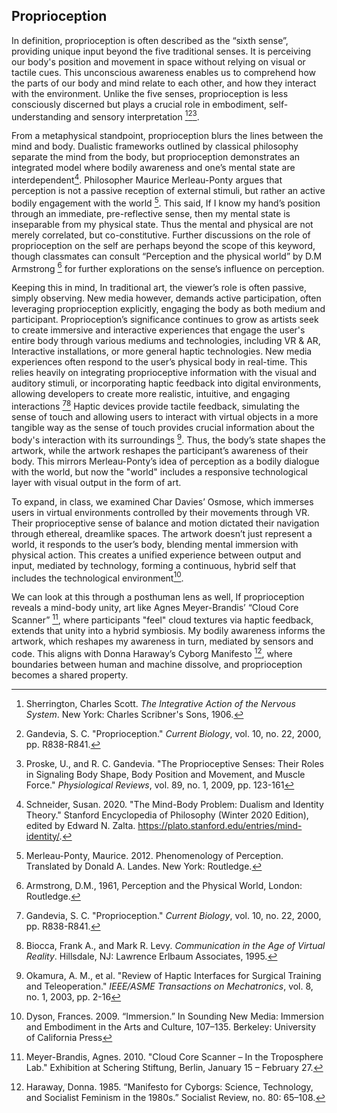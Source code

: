 ## Proprioception

In definition, proprioception is often described as the “sixth sense”, providing unique input beyond the five traditional senses. It is perceiving our body's position and movement in space without relying on visual or tactile cues. This unconscious awareness enables us to comprehend how the parts of our body and mind relate to each other, and how they interact with the environment. Unlike the five senses, proprioception is less consciously discerned but plays a crucial role in embodiment, self-understanding and sensory interpretation [^1][^2][^3]. 

From a metaphysical standpoint, proprioception blurs the lines between the mind and body. Dualistic frameworks outlined by classical philosophy separate the mind from the body, but proprioception demonstrates an integrated model where bodily awareness and one’s mental state are interdependent[^4]. Philosopher Maurice Merleau-Ponty argues that perception is not a passive reception of external stimuli, but rather an active bodily engagement with the world [^5]. This said, If I know my hand’s position through an immediate, pre-reflective sense, then my mental state is inseparable from my physical state. Thus the mental and physical are not merely correlated, but co-constitutive. Further discussions on the role of proprioception on the self are perhaps beyond the scope of this keyword, though classmates can consult “Perception and the physical world” by D.M Armstrong [^6] for further explorations on the sense’s influence on perception. 

Keeping this in mind, In traditional art, the viewer’s role is often passive, simply observing. New media however, demands active participation, often leveraging proprioception explicitly, engaging the body as both medium and participant. Proprioception’s significance continues to grow as artists seek to create immersive and interactive experiences that engage the user's entire body through various mediums and technologies, including VR & AR, Interactive installations, or more general haptic technologies. New media experiences often respond to the user’s physical body in real-time. This relies heavily on integrating proprioceptive information with the visual and auditory stimuli, or incorporating haptic feedback into digital environments, allowing developers to create more realistic, intuitive, and engaging interactions [^2][^7] Haptic devices provide tactile feedback, simulating the sense of touch and allowing users to interact with virtual objects in a more tangible way as the sense of touch provides crucial information about the body's interaction with its surroundings [^8]. Thus, the body’s state shapes the artwork, while the artwork reshapes the participant’s awareness of their body. This mirrors Merleau-Ponty’s idea of perception as a bodily dialogue with the world, but now the "world" includes a responsive technological layer with visual output in the form of art.

To expand, in class, we examined Char Davies’ Osmose, which immerses users in virtual environments controlled by their movements through VR. Their proprioceptive sense of balance and motion dictated their navigation through ethereal, dreamlike spaces. The artwork doesn’t just represent a world, it responds to the user’s body, blending mental immersion with physical action. This creates a unified experience between output and input, mediated by technology, forming a continuous, hybrid self that includes the technological environment[^9].

We can look at this through a posthuman lens as well, If proprioception reveals a mind-body unity, art like Agnes Meyer-Brandis’ “Cloud Core Scanner” [^10], where participants "feel" cloud textures via haptic feedback, extends that unity into a hybrid symbiosis. My bodily awareness informs the artwork, which reshapes my awareness in turn, mediated by sensors and code. This aligns with Donna Haraway’s Cyborg Manifesto [^11], where boundaries between human and machine dissolve, and proprioception becomes a shared property. 

[^1]: Sherrington, Charles Scott. *The Integrative Action of the Nervous System*. New York: Charles Scribner's Sons, 1906.
[^2]: Gandevia, S. C. "Proprioception." *Current Biology*, vol. 10, no. 22, 2000, pp. R838-R841.
[^3]: Proske, U., and R. C. Gandevia. "The Proprioceptive Senses: Their Roles in Signaling Body Shape, Body Position and Movement, and Muscle Force." *Physiological Reviews*, vol. 89, no. 1, 2009, pp. 123-161
[^4]:Schneider, Susan. 2020. "The Mind-Body Problem: Dualism and Identity Theory." Stanford Encyclopedia of Philosophy (Winter 2020 Edition), edited by Edward N. Zalta. https://plato.stanford.edu/entries/mind-identity/.
[^5]: Merleau-Ponty, Maurice. 2012. Phenomenology of Perception. Translated by Donald A. Landes. New York: Routledge.
[^6]: Armstrong, D.M., 1961, Perception and the Physical World, London: Routledge.
[^7]: Biocca, Frank A., and Mark R. Levy. *Communication in the Age of Virtual Reality*. Hillsdale, NJ: Lawrence Erlbaum Associates, 1995.
[^8]: Okamura, A. M., et al. "Review of Haptic Interfaces for Surgical Training and Teleoperation." *IEEE/ASME Transactions on Mechatronics*, vol. 8, no. 1, 2003, pp. 2-16
[^9]: Dyson, Frances. 2009. “Immersion.” In Sounding New Media: Immersion and Embodiment in the Arts and Culture, 107–135. Berkeley: University of California Press
[^10]: Meyer-Brandis, Agnes. 2010. "Cloud Core Scanner – In the Troposphere Lab." Exhibition at Schering Stiftung, Berlin, January 15 – February 27.
[^11]: Haraway, Donna. 1985. “Manifesto for Cyborgs: Science, Technology, and Socialist Feminism in the 1980s.” Socialist Review, no. 80: 65–108.
